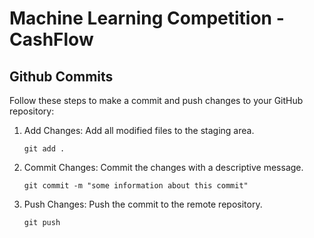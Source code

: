 # Machine Learning Competition - CashFlow

## Github Commits 
Follow these steps to make a commit and push changes to your GitHub repository:

1. Add Changes: Add all modified files to the staging area.

    `
    git add .
    `

2. Commit Changes: Commit the changes with a descriptive message.

    `git commit -m "some information about this commit"`

3. Push Changes: Push the commit to the remote repository.
   
    `git push`
